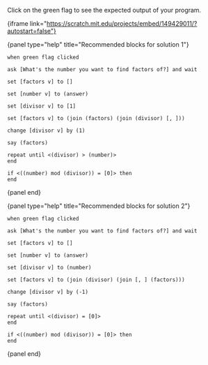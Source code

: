 Click on the green flag to see the expected output of your program.

{iframe link="https://scratch.mit.edu/projects/embed/149429011/?autostart=false"}

{panel type="help" title="Recommended blocks for solution 1"}

```scratch:split:random
when green flag clicked
```

```scratch:split:random
ask [What's the number you want to find factors of?] and wait
```

```scratch:split:random
set [factors v] to []

set [number v] to (answer)

set [divisor v] to [1]

set [factors v] to (join (factors) (join (divisor) [, ]))

change [divisor v] by (1)
```

```scratch:split:random
say (factors)
```

```scratch:split:random
repeat until <(divisor) > (number)>
end

if <((number) mod (divisor)) = [0]> then
end
```

{panel end}

{panel type="help" title="Recommended blocks for solution 2"}

```scratch:split:random
when green flag clicked
```

```scratch:split:random
ask [What's the number you want to find factors of?] and wait
```

```scratch:split:random
set [factors v] to []

set [number v] to (answer)

set [divisor v] to (number)

set [factors v] to (join (divisor) (join [, ] (factors)))

change [divisor v] by (-1)
```

```scratch:split:random
say (factors)
```

```scratch:split:random
repeat until <(divisor) = [0]>
end

if <((number) mod (divisor)) = [0]> then
end
```

{panel end}
